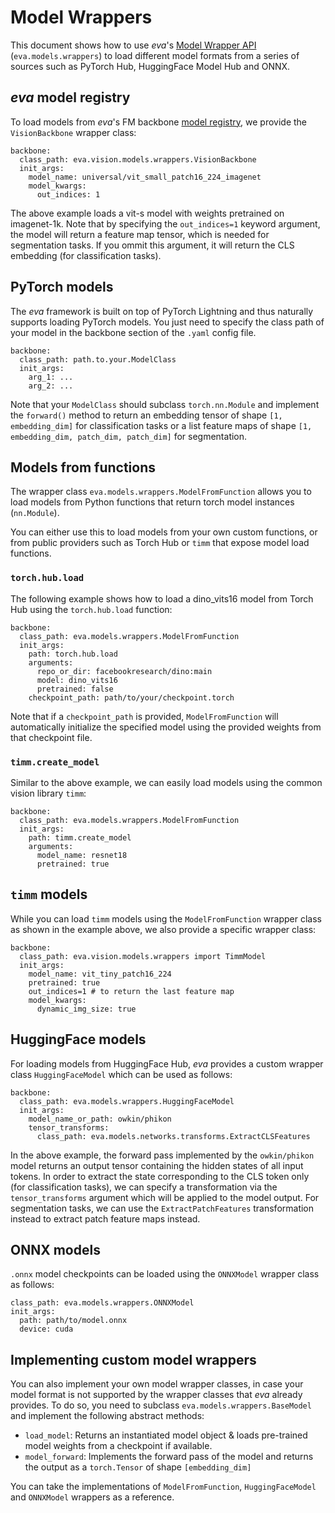 # Model Wrappers


This document shows how to use *eva*'s [Model Wrapper API](../../reference/core/models/networks.md#wrappers) (`eva.models.wrappers`) to load different model formats from a series of sources such as PyTorch Hub, HuggingFace Model Hub and ONNX.

## *eva* model registry
To load models from *eva*'s FM backbone [model registry](./model_registry.md), we provide the `VisionBackbone` wrapper class:

```
backbone:
  class_path: eva.vision.models.wrappers.VisionBackbone
  init_args:
    model_name: universal/vit_small_patch16_224_imagenet
    model_kwargs:
      out_indices: 1
```
The above example loads a vit-s model with weights pretrained on imagenet-1k. Note that by specifying the `out_indices=1` keyword argument, the model will return a feature map tensor, which is needed for segmentation tasks. If you ommit this argument, it will return the CLS embedding (for classification tasks).

## PyTorch models
The *eva* framework is built on top of PyTorch Lightning and thus naturally supports loading PyTorch models.
You just need to specify the class path of your model in the backbone section of the `.yaml` config file.

```
backbone:
  class_path: path.to.your.ModelClass
  init_args:
    arg_1: ...
    arg_2: ...
```

Note that your `ModelClass` should subclass `torch.nn.Module` and implement the `forward()` method to return an embedding tensor of shape `[1, embedding_dim]` for classification tasks or a list feature maps of shape `[1, embedding_dim, patch_dim, patch_dim]` for segmentation.

## Models from functions
The wrapper class `eva.models.wrappers.ModelFromFunction` allows you to load models from Python functions that return torch model instances (`nn.Module`).

You can either use this to load models from your own custom functions, or from public providers such as Torch Hub or `timm` that expose model load functions.

### `torch.hub.load`
The following example shows how to load a dino_vits16 model from Torch Hub using the `torch.hub.load` function:
```
backbone:
  class_path: eva.models.wrappers.ModelFromFunction
  init_args:
    path: torch.hub.load
    arguments:
      repo_or_dir: facebookresearch/dino:main
      model: dino_vits16
      pretrained: false
    checkpoint_path: path/to/your/checkpoint.torch
```

Note that if a `checkpoint_path` is provided, `ModelFromFunction` will automatically initialize the specified model using the provided weights from that checkpoint file.

### `timm.create_model`
Similar to the above example, we can easily load models using the common vision library `timm`:
```
backbone:
  class_path: eva.models.wrappers.ModelFromFunction
  init_args:
    path: timm.create_model
    arguments:
      model_name: resnet18
      pretrained: true
```

## `timm` models
While you can load `timm` models using the `ModelFromFunction` wrapper class as shown in the example above, we also provide a specific wrapper class:

```
backbone:
  class_path: eva.vision.models.wrappers import TimmModel
  init_args:
    model_name: vit_tiny_patch16_224
    pretrained: true
    out_indices=1 # to return the last feature map
    model_kwargs:
      dynamic_img_size: true  

```

## HuggingFace models
For loading models from HuggingFace Hub, *eva* provides a custom wrapper class `HuggingFaceModel` which can be used as follows:

```
backbone:
  class_path: eva.models.wrappers.HuggingFaceModel
  init_args:
    model_name_or_path: owkin/phikon
    tensor_transforms: 
      class_path: eva.models.networks.transforms.ExtractCLSFeatures
```

In the above example, the forward pass implemented by the `owkin/phikon` model returns an output tensor containing the hidden states of all input tokens. In order to extract the state corresponding to the CLS token only (for classification tasks), we can specify a transformation via the `tensor_transforms` argument which will be applied to the model output. For segmentation tasks, we can use the `ExtractPatchFeatures` transformation instead to extract patch feature maps instead.


## ONNX models
`.onnx` model checkpoints can be loaded using the `ONNXModel` wrapper class as follows:

```
class_path: eva.models.wrappers.ONNXModel
init_args:
  path: path/to/model.onnx
  device: cuda
```

## Implementing custom model wrappers

You can also implement your own model wrapper classes, in case your model format is not supported by the wrapper classes that *eva* already provides. To do so, you need to subclass `eva.models.wrappers.BaseModel` and implement the following abstract methods: 

- `load_model`: Returns an instantiated model object & loads pre-trained model weights from a checkpoint if available. 
- `model_forward`: Implements the forward pass of the model and returns the output as a `torch.Tensor` of shape `[embedding_dim]`

You can take the implementations of `ModelFromFunction`, `HuggingFaceModel` and `ONNXModel` wrappers as a reference.
